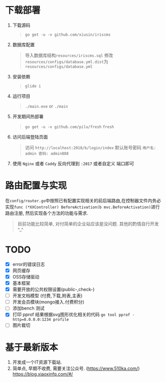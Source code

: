 # 下载部署 #

1. 下载源码
    > `go get -u -v github.com/xiusin/iriscms`

2. 数据库配置
    > 导入数据库结构`resources/iriscms.sql`
    > 修改`resources/configs/database.yml.dist`为`resources/configs/database.yml`

4. 安装依赖
    > `glide i`

5. 运行项目
    > `./main.exe` or `./main`

6. 开发期间热部署
    > `go get -u -v github.com/pilu/fresh`
    > `fresh`

7. 访问后端登陆页面
    > 访问 `http://localhost:2018/b/login/index`
    > 默认账号密码 `用户名: admin 密码: admin888`

8. 使用 `Nginx` 或者 `Caddy` 反向代理到 `:2017` 或者自定义 端口即可

# 路由配置与实现 #
在`config/router.go`中按照已有配置实现相关的前后端路由,在控制器文件内务必实现`func (*XXController) BeforeActivation(b mvc.BeforeActivation)`进行路由注册, 然后实现各个方法的功能与需求.

> 目前功能比较简单, 对付简单的企业站应该是没问题. 其他的酌情自行开发 ^_^

# TODO #
- [x] error的错误日志
- [x] 网页缓存
- [x] OSS存储驱动
- [x] 基本框架
- [x] 需要开放的公共权限设置(public-,check-)
- [ ] 开发文档模型 (付费,下载,附表,主表)
- [ ] 开发会员模块(mongo接入.付费积分)
- [ ] 添加bench 测试
- [x] 打印 pprof 结果根据svg图形优化相关的代码  `go tool pprof -http=0.0.0.0:1234 profile`
- [ ] 图片裁切

# 基于最新版本 #
1. 开发成一个IT资源下载站. 
2. 简单点, 早期不收费, 需要关注公众号.  (https://www.510ka.com/)
https://blog.xiaoxinfq.com/#/
